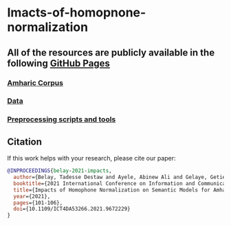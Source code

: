 # Imacts-of-homopnone-normalization
## All of the resources are publicly available in the following [GitHub Pages](https://github.com/uhh-lt/amharicmodels) 

### [Amharic Corpus](https://data.mendeley.com/datasets/dtywyf3sth/1) <br/>
### [Data](https://github.com/uhh-lt/ethiopicmodels/tree/master/am/data) <br/>
### [Preprocessing scripts and tools](https://github.com/uhh-lt/ethiopicmodels/tree/master/am/normalization) <br/>


## Citation

If this work helps with your research, please cite our paper:

```bibtex
@INPROCEEDINGS{belay-2021-impacts,
  author={Belay, Tadesse Destaw and Ayele, Abinew Ali and Gelaye, Getie and Yimam, Seid Muhie and Biemann, Chris},
  booktitle={2021 International Conference on Information and Communication Technology for Development for Africa (ICT4DA)}, 
  title={Impacts of Homophone Normalization on Semantic Models for Amharic}, 
  year={2021},
  pages={101-106},
  doi={10.1109/ICT4DA53266.2021.9672229}
}
```
